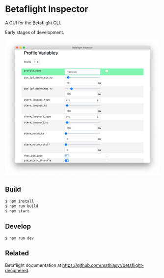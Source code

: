 # Betaflight Inspector

A GUI for the Betaflight CLI.

Early stages of development. 

![Screenshot](screenshot.png)

## Build
```shell
$ npm install
$ npm run build
$ npm start
```

## Develop
```shell
$ npm run dev
```

## Related
Betaflight documentation at https://github.com/mathiasvr/betaflight-deciphered.
